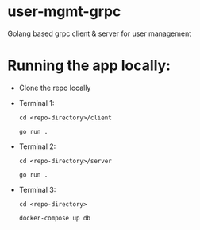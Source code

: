 # user-mgmt-grpc
Golang based grpc client &amp; server for user management

# Running the app locally:
- Clone the repo locally
- Terminal 1:

  `cd <repo-directory>/client`
  
  `go run .`
- Terminal 2:

  `cd <repo-directory>/server`
  
  `go run .`
- Terminal 3:

  `cd <repo-directory>`
  
  `docker-compose up db`
  
